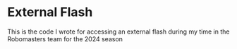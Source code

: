 # External Flash

This is the code I wrote for accessing an external flash during my time in the Robomasters team for the 2024 season
